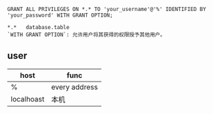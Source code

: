 ```mysql
GRANT ALL PRIVILEGES ON *.* TO 'your_username'@'%' IDENTIFIED BY 'your_password' WITH GRANT OPTION;
```

```
*.*   database.table
`WITH GRANT OPTION`: 允许用户将其获得的权限授予其他用户。
```
## user 

| host       | func          |
| ---------- | ------------- |
| %          | every address 
| localhoast | 本机          |
